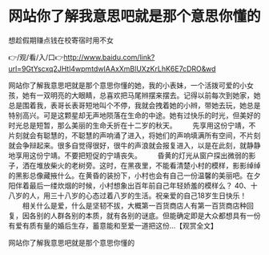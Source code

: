 # 网站你了解我意思吧就是那个意思你懂的
想趁假期赚点钱在校寄宿时用不女

👉/观/看/入/口👉http://www.baidu.com/link?url=9GtYscxq2JHtl4wpmtdwIAAxXmBlUXzKrLhK6E7cDRO&wd

网站你了解我意思吧就是那个意思你懂的她，我的小表妹，一个活拨可爱的小女孩，她有一双明亮的大眼睛，总喜欢把马尾辫摆来摆去。记得以前每次到她家，她总是围着我，表哥长表哥短地叫个不停，我就会拽着她的小辫，带她去玩，她总是特别高兴。可是这颗星却无声地陨落在生命的中途。她有过快乐的时光，但美好的时光总是短暂，那么美丽的生命夭折在十二岁的秋天。
　　先享用这份宁靖，不片刻就会有聪慧的，不聪慧的声响涌了进入，将她们的声响填满所有空间，不片刻就会争辩起来。很多自觉得很好，很牛的声浪就会报复进入，以是在此刻，就静静地享用这份宁靖。不要把短促的宁靖丧失。
　　昏黄的灯光从窗户探出微弱的影子，洒在堆放柴火的老树旁。这时，在黑夜里，不能看清楚小村的模样，影影绰绰的黑影总像藏掖什么。在黄昏的装扮下，小村也会有自己一份温馨的美丽吧。在夕阳伴着最后一缕炊烟的时候，小村想象出百年前自己年轻娇羞的模样么？
	40、十八岁的人，用三十八岁的心态过着八岁的生活。祝亲爱的自己18岁生日快乐！
　　相关什么是爱，什么是坚韧不拔，大概第一百货商店人有第一百货商店种回复，因各别的人群各别的本质，就有各别的谜底。但能确定即是大众都想具有一份有爱有质有量的婚后生存，蓄意能和至爱一道把这份...【观赏全文】

网站你了解我意思吧就是那个意思你懂的
